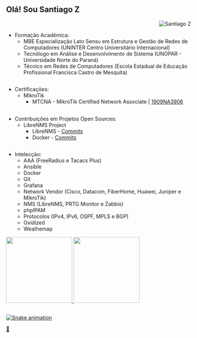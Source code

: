 ## Olá! Sou Santiago Z 
<p align="right"> <img src="https://komarev.com/ghpvc/?username=santiag0z&color=blue&style=flat" alt="Santiago Z" /> </p>

- Formação Acadêmica:
    - MBE Especialização Lato Sensu em Estrutura e Gestão de Redes de Computadores (UNINTER Centro Universitário Internacional)
    - Tecnólogo em Análise e Desenvolvimento de Sistema (UNOPAR - Universidade Norte do Paraná)
    - Técnico em Redes de Computadores (Escola Estadual de Educação Profissional Francisca Castro de Mesquita)

##

- Certificações:
    - MikroTik
        - MTCNA - MikroTik Certified Network Associate | [1909NA3906](https://mikrotik.com/training/certificates/b163906ca7d75ad25d15)

##

- Contribuições em Projetos Open Sources:
    - LibreNMS Project
        - LibreNMS - [Commits](https://github.com/librenms/librenms/commits?author=santiag0z)
        - Docker   - [Commits](https://github.com/librenms/docker/commits?author=santiag0z)

##
- Intelecção:
    - AAA (FreeRadius e Tacacs Plus)
    - Ansible
    - Docker
    - Git
    - Grafana
    - Network Vendor (Cisco, Datacom, FiberHome, Huawei, Juniper e MikroTik)
    - NMS (LibreNMS, PRTG Monitor e Zabbix)
    - phpIPAM
    - Protocolos (IPv4, IPv6, OSPF, MPLS e BGP)
    - Oxidized
    - Weathemap


    


<div>
  <a href="https://github.com/santiag0z">
    <img height="180em" src="https://github-readme-stats.vercel.app/api?username=santiag0z&show_icons=true&theme=dark&include_all_commits=true&count_private=true"/>
    <img height="180em" src="https://github-readme-stats.vercel.app/api/top-langs/?username=santiag0z&theme=dark&include_all_commits=true&count_private=true"/>
</div>

##

![Snake animation](https://github.com/santiag0z/santiag0z/blob/output/github-contribution-grid-snake.svg)

🔭